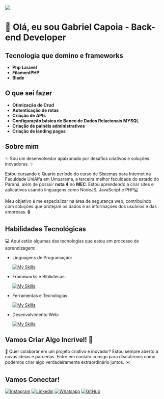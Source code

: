 ![](https://komarev.com/ghpvc/?username=GabrielCapoia-Dev&color=006bed)
# 🚀 Olá, eu sou Gabriel Capoia - Back-end Developer

## Tecnologia que domino e frameworks

* **Php Laravel**
* **FilamentPHP**
* **Blade**

## O que sei fazer
* **Otimização de Crud**
* **Autenticação de rotas**
* **Criação de APIs**
* **Configuração básica de Banco de Dados Relacionais MYSQL**
* **Criação de painéis administrativos**
* **Criação de landing pages**

## Sobre mim

✨ Sou um desenvolvedor apaixonado por desafios criativos e soluções inovadoras. ✨

Estou cursando o Quarto período do curso de Sistemas para Internet na Faculdade UniAlfa em Umuarama, a terceira melhor faculdade do estado do Paraná, além de possuir **nota 4** no **MEC**. Estou aprendendo a criar sites e aplicativos usando linguagens como NodeJS, JavaScript e PHP💻

Meu objetivo é me especializar na área de segurança web, contribuindo com soluções que protejam os dados e as informações dos usuários e das empresas. 🔒

## Habilidades Tecnológicas

💻 Aqui estão algumas das tecnologias que estou em processo de aprendizagem:

- Linguagens de Programação: 

    [![My Skills](https://skillicons.dev/icons?i=javascript,php,ts,java,nodejs)](https://skillicons.dev)
- Frameworks e Bibliotecas: 

    [![My Skills](https://skillicons.dev/icons?i=bootstrap,laravel,react,nextjs)](https://skillicons.dev)

- Ferramentas e Tecnologias: 

    [![My Skills](https://skillicons.dev/icons?i=git,github,sqlite,vscode,idea,notion,docker,mysql,npm,postman)](https://skillicons.dev)

- Desenvolvimento Web:

    [![My Skills](https://skillicons.dev/icons?i=html,css)](https://skillicons.dev) 

## Vamos Criar Algo Incrível! 💫

💬 Quer colaborar em um projeto criativo e inovador? Estou sempre aberto a novas ideias e parcerias. Entre em contato comigo para discutirmos como podemos criar algo verdadeiramente extraordinário juntos. ✉️

## Vamos Conectar!

[![Instagram](https://img.shields.io/badge/-Instagram-purple?style=flat-square&logo=Instagram&logoColor=white&link=https://www.instagram.com/capoiaa/)](https://www.instagram.com/capoiaa/)
[![Linkedin](https://img.shields.io/badge/-LinkedIn-blue?style=flat-square&logo=Linkedin&logoColor=white&link=https://www.linkedin.com/in/gabriel-capoia-78a1181b9//)](https://www.linkedin.com/in/gabriel-capoia-78a1181b9/)
[![Whatsapp](https://img.shields.io/badge/-WhatsApp-brightgreen?style=flat-square&logo=whatsapp&logoColor=white&link=https://wa.me/5544984363994)](https://wa.me/5544984363994)
[![GitHub]( https://img.shields.io/github/followers/GabrielCapoia-Dev?label=follow&style=social)](https://github.com/GabrielCapoia-Dev/)
